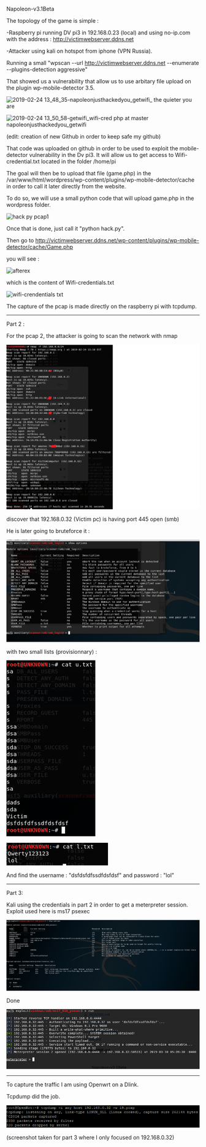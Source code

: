 Napoleon-v3.1Beta






The topology of the game is simple :

-Raspberry pi running DV pi3 in 192.168.0.23 (local) and using no-ip.com with the address : http://victimwebserver.ddns.net

-Attacker using kali on hotspot from iphone (VPN Russia).

Running a small "wpscan --url http://victimwebserver.ddns.net  --enumerate --plugins-detection aggressive"

That showed us a vulnerability that allow us to use arbitary file upload on the plugin wp-mobile-detector 3.5.

![2019-02-24 13_48_35-napoleonjusthackedyou_getwifi_ the quieter you are](https://user-images.githubusercontent.com/34336452/53300145-0636ee80-383b-11e9-8f89-497cbed543d2.png)



![2019-02-24 13_50_58-getwifi_wifi-cred php at master napoleonjusthackedyou_getwifi](https://user-images.githubusercontent.com/34336452/53300157-41d1b880-383b-11e9-87d0-33e300b8016c.png)

(edit: creation of new Github in order to keep safe my github)

That code was uploaded on github in order to be used to exploit the mobile-detector vulnerability in the Dv pi3.
It will allow us to get access to Wifi-credential.txt located in the folder /home/pi

The goal will then be to upload that file (game.php) in the /var/www/html/wordpress/wp-content/plugins/wp-mobile-detector/cache in order to call it later directly from the website.

To do so, we will use a small python code that will upload game.php in the wordpress folder.

![hack py pcap1](https://user-images.githubusercontent.com/34336452/53043449-649d4f00-3480-11e9-988e-f21717171579.png)

Once that is done, just call it "python hack.py".

Then go to http://victimwebserver.ddns.net/wp-content/plugins/wp-mobile-detector/cache/Game.php

you will see :

![afterex](https://user-images.githubusercontent.com/34336452/53300174-7c3b5580-383b-11e9-85e6-83f9a52d8c98.png)

which is the content of Wifi-credentials.txt

![wifi-crendentials txt](https://user-images.githubusercontent.com/34336452/53044071-e2158f00-3481-11e9-9ca9-455e88a04f7f.png)



The capture of the pcap is made directly on the raspberry pi with tcpdump.



-----------------------------------------------------------------------------------------------------------------------

Part 2 :


For the pcap 2, the attacker is going to scan the network with nmap 

![nmap](https://github.com/Tib-Gridello/Napoleon-v3.1Beta/blob/master/images/nmap.png?raw=true)


discover that 192.168.0.32 (Victim pc) is having port 445 open (smb)

He is later going to bruteforce it :

![s](https://github.com/Tib-Gridello/Napoleon-v3.1Beta/blob/master/images/scanner-smb-login.png)

with two small lists (provisionnary) :

![](https://github.com/Tib-Gridello/Napoleon-v3.1Beta/blob/master/images/bruteforce-list.png)


![](https://github.com/Tib-Gridello/Napoleon-v3.1Beta/blob/master/images/bruteforcelist2.png)

And find the username : "dsfdsfdfssdfdsfdsf" and password : "lol"

------------------------------------------------------------------------------------------------------------------------

Part 3:

Kali using the credentials in part 2 in order to get a meterpreter session. Exploit used here is ms17 psexec

![](https://github.com/Tib-Gridello/Napoleon-v3.1Beta/blob/master/images/part3.png)

Done 

![](https://github.com/Tib-Gridello/Napoleon-v3.1Beta/blob/master/images/meterpreter.png)


--------------------------------------------------------------------------------------------------------------------------

To capture the traffic I am using Openwrt on a Dlink.

Tcpdump did the job.

![](https://github.com/Tib-Gridello/Napoleon-v3.1Beta/blob/master/images/openwrt.png)

(screenshot taken for part 3 where I only focused on 192.168.0.32)


